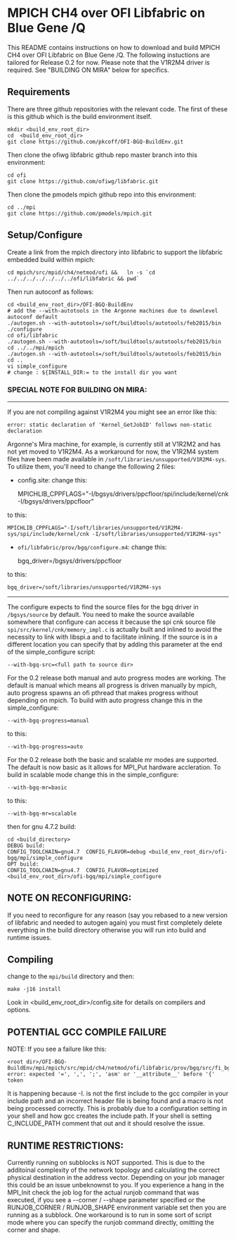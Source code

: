 # MPICH CH4 over OFI Libfabric on Blue Gene /Q

This README contains instructions on how to download and build MPICH CH4 over OFI Libfabric on Blue Gene /Q.  The following instuctions are tailored for Release 0.2 for now.  Please note that the V1R2M4 driver is required.  See "BUILDING ON MIRA" below for specifics.

## Requirements

There are three github repositories with the relevant code.  The first of these is this github which is the build environment itself.

```
mkdir <build_env_root_dir>
cd  <build_env_root_dir>
git clone https://github.com/pkcoff/OFI-BGQ-BuildEnv.git
```

Then clone the ofiwg libfabric github repo master branch into this environment:

```
cd ofi
git clone https://github.com/ofiwg/libfabric.git
```

Then clone the pmodels mpich github repo into this environment:

```
cd ../mpi
git clone https://github.com/pmodels/mpich.git
```

## Setup/Configure

Create a link from the mpich directory into libfabric to support the libfabric embedded build within mpich:

```
cd mpich/src/mpid/ch4/netmod/ofi &&   ln -s `cd ../../../../../../../ofi/libfabric && pwd`
```


Then run autoconf as follows:

```
cd <build_env_root_dir>/OFI-BGQ-BuildEnv
# add the --with-autotools in the Argonne machines due to downlevel autoconf default
./autogen.sh --with-autotools=/soft/buildtools/autotools/feb2015/bin
./configure
cd ofi/libfabric
./autogen.sh --with-autotools=/soft/buildtools/autotools/feb2015/bin
cd ../../mpi/mpich
./autogen.sh --with-autotools=/soft/buildtools/autotools/feb2015/bin
cd ..
vi simple_configure
# change : ${INSTALL_DIR:= to the install dir you want
```

### SPECIAL NOTE FOR BUILDING ON MIRA:
--------------------------------------------------------------------------------------------

If you are not compiling against V1R2M4 you might see an error like this:

    error: static declaration of 'Kernel_GetJobID' follows non-static declaration

Argonne's Mira machine, for example, is currently still at V1R2M2 and has not yet moved to V1R2M4.  As a workaround for now,
the V1R2M4 system files have been made available in `/soft/libraries/unsupported/V1R2M4-sys`.
To utilize them, you'll need to change the following 2 files:

 * config.site: change this:

    MPICHLIB_CPPFLAGS="-I/bgsys/drivers/ppcfloor/spi/include/kernel/cnk -I/bgsys/drivers/ppcfloor"

to this:

    MPICHLIB_CPPFLAGS="-I/soft/libraries/unsupported/V1R2M4-sys/spi/include/kernel/cnk -I/soft/libraries/unsupported/V1R2M4-sys"

* `ofi/libfabric/prov/bgq/configure.m4`: change this:

    bgq_driver=/bgsys/drivers/ppcfloor

to this:

    bgq_driver=/soft/libraries/unsupported/V1R2M4-sys
  
--------------------------------------------------------------------------------------------

The configure expects to find the source files for the bgq driver in `/bgsys/source` by default.
You need to make the source available somewhere that configure can access it because the spi
cnk source file `spi/src/kernel/cnk/memory_impl.c` is actually built and inlined to avoid the
necessity to link with libspi.a and to facilitate inlining.  If the source is in a different
location you can specify that by adding this parameter at the end of the simple_configure script:

    --with-bgq-src=<full path to source dir>

For the 0.2 release both manual and auto progress modes are working.  The default is manual which
means all progress is driven manually by mpich, auto progress spawns an ofi pthread that makes progress
without depending on mpich.  To build with auto progress change this in the simple_configure:

    --with-bgq-progress=manual

to this:

    --with-bgq-progress=auto

For the 0.2 release both the basic and scalable mr modes are supported.  The default is now basic
as it allows for MPI_Put hardware accleration.  To build in scalable mode change this in the simple_configure:

    --with-bgq-mr=basic

to this:

    --with-bgq-mr=scalable

then for gnu 4.7.2 build:

```
cd <build_directory>
DEBUG build:
CONFIG_TOOLCHAIN=gnu4.7  CONFIG_FLAVOR=debug <build_env_root_dir>/ofi-bgq/mpi/simple_configure
OPT build:
CONFIG_TOOLCHAIN=gnu4.7  CONFIG_FLAVOR=optimized <build_env_root_dir>/ofi-bgq/mpi/simple_configure
```

## NOTE ON RECONFIGURING:

If you need to reconfigure for any reason (say you rebased to a new version of libfabric
and needed to autogen again) you must first completely delete everything in the build directory
otherwise you will run into build and runtime issues.

## Compiling

change to the `mpi/build` directory and then:

    make -j16 install

Look in <build_env_root_dir>/config.site for details on compilers and options.

## POTENTIAL GCC COMPILE FAILURE

NOTE: If you see a failure like this:

    <root dir>/OFI-BGQ-BuildEnv/mpi/mpich/src/mpid/ch4/netmod/ofi/libfabric/prov/bgq/src/fi_bgq_init.c:337:1: error: expected '=', ',', ';', 'asm' or '__attribute__' before '{' token

It is happening because -I. is not the first include to the gcc compiler in your include path and an incorrect header file is being found and a macro is not being processed correctly.  This is probably due to a configuration setting in your shell and how gcc creates the include path.  If your shell is setting C_INCLUDE_PATH comment that out and it should resolve the issue.

## RUNTIME RESTRICTIONS:

Currently running on subblocks is NOT supported.  This is due to the additoinal complexity of the network
topology and calculating the correct physical destination in the address vector.  Depending on your job
manager this could be an issue unbeknownst to you.  If you experience a hang in the MPI_Init check the
job log for the actual runjob command that was executed, if you see a --corner / --shape parameter specified or
the RUNJOB_CORNER / RUNJOB_SHAPE environment variable set then you are running as a subblock.  One workaround is to
run in some sort of script mode where you can specify the runjob command directly, omitting the corner and shape.

